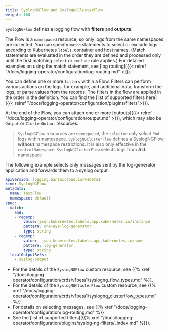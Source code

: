 ```yaml
---
title: SyslogNGFlow and SyslogNGClusterFlow
weight: 160
---
```


`SyslogNGFlow` defines a logging flow with **filters** and **outputs**.

The Flow is a `namespaced` resource, so only logs from the same namespaces are collected. You can specify `match` statements to select or exclude logs according to Kubernetes `labels`, container and host names. (Match statements are evaluated in the order they are defined and processed only until the first matching `select` or `exclude` rule applies.) For detailed examples on using the match statement, see [log routing]({{< relref "/docs/logging-operator/configuration/log-routing.md" >}}).

You can define one or more `filters` within a Flow. Filters can perform various actions on the logs, for example, add additional data, transform the logs, or parse values from the records.
The filters in the flow are applied in the order in the definition. You can find the [list of supported filters here]({{< relref "/docs/logging-operator/configuration/plugins/filters">}}).

At the end of the Flow, you can attach one or more [outputs]({{< relref "/docs/logging-operator/configuration/output.md" >}}), which may also be `Output` or `ClusterOutput` resources.

> `SyslogNGFlow` resources are `namespaced`, the `selector` only select `Pod` logs within namespace.
> `SyslogNGClusterFlow` defines a SyslogNGFlow **without** namespace restrictions. It is also only effective in the `controlNamespace`.
 `SyslogNGClusterFlow` selects logs from **ALL** namespace.

The following example selects only messages sent by the log-generator application and forwards them to a syslog output.

```yaml
apiVersion: logging.banzaicloud.io/v1beta1
kind: SyslogNGFlow
metadata:
  name: TestFlow
  namespace: default
spec:
  match:
    and:
    - regexp:
        value: json.kubernetes.labels.app.kubernetes.io/instance
        pattern: one-eye-log-generator
        type: string
    - regexp:
        value:  json.kubernetes.labels.app.kubernetes.io/name
        pattern: log-generator
        type: string
  localOutputRefs:
    - syslog-output
```

- For the details of the `SyslogNGFlow` custom resource, see {{% xref "/docs/logging-operator/configuration/crds/v1beta1/syslogng_flow_types.md" %}}.
- For the details of the `SyslogNGClusterFlow` custom resource, see {{% xref "/docs/logging-operator/configuration/crds/v1beta1/syslogng_clusterflow_types.md" %}}.
- For details on selecting messages, see {{% xref "/docs/logging-operator/configuration/log-routing.md" %}}
- See the [list of supported filters]({{% xref "/docs/logging-operator/configuration/plugins/syslog-ng-filters/_index.md" %}}).
